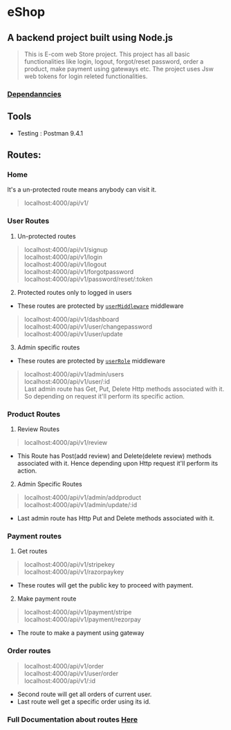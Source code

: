 # eShop
## A backend project built using Node.js
>This is E-com web Store project. This project has all basic functionalities 
>like login, logout, forgot/reset password, order a product, make payment using
>gateways etc. The project uses Jsw web tokens for login releted functionalities.
### [Dependanncies](https://github.com/khairnarsaurabh23/eShop/blob/main/package.json)

## Tools 
- Testing : Postman 9.4.1


## Routes:
### Home
It's a un-protected route means anybody can visit it.
>localhost:4000/api/v1/<br>

### User Routes
1. Un-protected routes
>localhost:4000/api/v1/signup<br>
>localhost:4000/api/v1/login<br>
>localhost:4000/api/v1/logout<br>
>localhost:4000/api/v1/forgotpassword<br>
>localhost:4000/api/v1/password/reset/:token<br>

2. Protected routes only to logged in users
- These routes are protected by [`userMiddleware`](https://github.com/khairnarsaurabh23/eShop/blob/main/middlewares/user.js) middleware
>localhost:4000/api/v1/dashboard<br>
>localhost:4000/api/v1/user/changepassword<br>
>localhost:4000/api/v1/user/update<br>

3. Admin specific routes
- These routes are protected by [`userRole`](https://github.com/khairnarsaurabh23/eShop/blob/main/middlewares/user.js) middleware
>localhost:4000/api/v1/admin/users<br>
>localhost:4000/api/v1/user/:id<br>
Last admin route has Get, Put, Delete Http methods associated with it. 
So depending on request it'll perform its specific action.

###  Product Routes
1. Review Routes
>localhost:4000/api/v1/review<br>
- This Route has Post(add review) and Delete(delete review) methods associated with it. 
Hence depending upon Http request it'll perform its action.

2. Admin Specific Routes
>localhost:4000/api/v1/admin/addproduct<br>
>localhost:4000/api/v1/admin/update/:id<br>
- Last admin route has Http Put and Delete methods associated with it.

### Payment routes
1. Get routes
>localhost:4000/api/v1/stripekey<br>
>localhost:4000/api/v1/razorpaykey<br>
- These routes will get the public key to proceed with payment.

2. Make payment route
>localhost:4000/api/v1/payment/stripe<br>
>localhost:4000/api/v1/payment/rezorpay<br>
- The route to make a payment using gateway 

### Order routes
>localhost:4000/api/v1/order<br>
>localhost:4000/api/v1/user/order<br>
>localhost:4000/api/v1/:id<br>
- Second route will get all orders of current user.
- Last route well get a specific order using its id.


### Full Documentation about routes  [Here](https://github.com/khairnarsaurabh23/eShop/blob/main/swagger.yaml)
